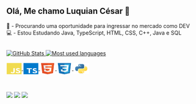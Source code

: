 ## Olá, Me chamo Luquian César 👋

🔭 - Procurando uma oportunidade para ingressar no mercado como DEV <br/>
💻 - Estou Estudando Java, TypeScript, HTML, CSS, C++, Java e SQL

<div style="display: inline_block"><br>
  <a href="https://github.com/GabrielBarthel">
  <img height="160em" alt="GitHub Stats" src="https://github-readme-stats-git-masterrstaa-rickstaa.vercel.app/api?username=GabrielBarthel&show_icons=true&theme=radical&include_all_commits=true&count_private=true">
  <img height="160em" alt="Most used languages" src="https://github-readme-stats-git-masterrstaa-rickstaa.vercel.app/api/top-langs/?username=GabrielBarthel&layout=compact&langs_count=8&theme=radical">
</div>

<div style="display: inline_block"><br>
  <img align="center" alt="barthel-Js" height="30" width="40" src="https://raw.githubusercontent.com/devicons/devicon/master/icons/javascript/javascript-plain.svg">
  <img align="center" alt="barthel-Ts" height="30" width="40" src="https://raw.githubusercontent.com/devicons/devicon/master/icons/typescript/typescript-plain.svg">
 <!-- <img align="center" alt="barthel-React" height="30" width="40" src="https://raw.githubusercontent.com/devicons/devicon/master/icons/react/react-original.svg"> --->
  <img align="center" alt="barthel-HTML" height="30" width="40" src="https://raw.githubusercontent.com/devicons/devicon/master/icons/html5/html5-original.svg">
  <img align="center" alt="barthel-CSS" height="30" width="40" src="https://raw.githubusercontent.com/devicons/devicon/master/icons/css3/css3-original.svg">
  <img align="center" alt="barthel-Python" height="30" width="40" src="https://raw.githubusercontent.com/devicons/devicon/master/icons/python/python-original.svg">
</div>
 
<br>
<div align="center">

</div>

##

<div style="display: inline_block"> 
  <a href = "mailto:gabrielbarthel81@gmail.com"><img src="https://img.shields.io/badge/-Gmail-%23333?style=for-the-badge&logo=gmail&logoColor=white" target="_blank"></a>
<a href="https://instagram.com/thebarthel" target="_blank"><img src="https://img.shields.io/badge/-Instagram-%23E4405F?style=for-the-badge&logo=instagram&logoColor=white" target="_blank"></a>
  <a href="https://www.linkedin.com/in/gabriel-barthel-9ba102208/" target="_blank"><img src="https://img.shields.io/badge/-LinkedIn-%230077B5?style=for-the-badge&logo=linkedin&logoColor=white" target="_blank"></a>
</div>
